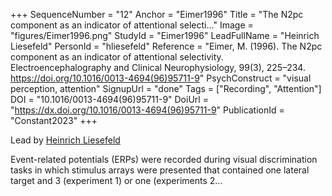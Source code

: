 +++
SequenceNumber = "12"
Anchor = "Eimer1996"
Title = "The N2pc component as an indicator of attentional selecti..."
Image = "figures/Eimer1996.png"
StudyId = "Eimer1996"
LeadFullName = "Heinrich Liesefeld"
PersonId = "hliesefeld"
Reference = "Eimer, M. (1996). The N2pc component as an indicator of attentional selectivity. Electroencephalography and Clinical Neurophysiology, 99(3), 225–234. https://doi.org/10.1016/0013-4694(96)95711-9"
PsychConstruct = "visual perception, attention"
SignupUrl = "done"
Tags = ["Recording", "Attention"]
DOI = "10.1016/0013-4694(96)95711-9"
DoiUrl = "https://dx.doi.org/10.1016/0013-4694(96)95711-9"
PublicationId = "Constant2023"
+++

Lead by [Heinrich Liesefeld](/people/#hliesefeld)

Event-related potentials (ERPs) were recorded during visual discrimination tasks in which stimulus arrays were presented that contained one lateral target and 3 (experiment 1) or one (experiments 2...